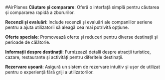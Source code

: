 #AirPlanes
**Căutare și comparare**: Oferă o interfață simplă pentru căutarea și compararea rapidă a zborurilor.

**Recenzii și evaluări**: Include recenzii și evaluări ale companiilor aeriene pentru a ajuta utilizatorii să aleagă cea mai potrivită opțiune.

**Oferte speciale**: Promovează oferte și reduceri pentru diverse destinații și perioade de călătorie.

**Informații despre destinații**: Furnizează detalii despre atracții turistice, cazare, restaurante și activități pentru diferitele destinații.

**Rezervare ușoară**: Asigură un sistem de rezervare intuitiv și ușor de utilizat pentru o experiență fără griji a utilizatorilor.
